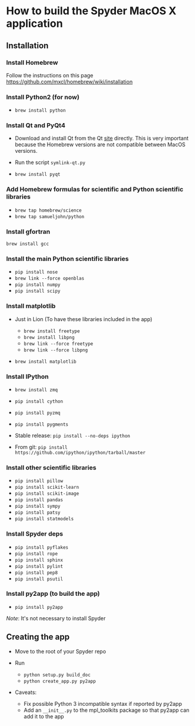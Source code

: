 
# How to build the Spyder MacOS X application

## Installation

### Install Homebrew

Follow the instructions on this page
https://github.com/mxcl/homebrew/wiki/installation

### Install Python2 (for now)

* `brew install python`

### Install Qt and PyQt4

* Download and install Qt from the Qt
  [site](http://qt-project.org/downloads) directly. This is very
  important because the Homebrew versions are not compatible between
  MacOS versions.

* Run the script `symlink-qt.py`

* `brew install pyqt`

### Add Homebrew formulas for scientific and Python scientific libraries

* `brew tap homebrew/science`
* `brew tap samueljohn/python`

### Install gfortran

`brew install gcc`

### Install the main Python scientific libraries

* `pip install nose`
* `brew link --force openblas`
* `pip install numpy`
* `pip install scipy`

### Install matplotlib

* Just in Lion (To have these libraries included in the app)

  * `brew install freetype`
  * `brew install libpng`
  * `brew link --force freetype`
  * `brew link --force libpng`

* `brew install matplotlib`

### Install IPython

* `brew install zmq`
* `pip install cython`
* `pip install pyzmq`
* `pip install pygments`

* Stable release: `pip install --no-deps ipython`
* From git: `pip install https://github.com/ipython/ipython/tarball/master`

### Install other scientific libraries

* `pip install pillow`
* `pip install scikit-learn`
* `pip install scikit-image`
* `pip install pandas`
* `pip install sympy`
* `pip install patsy`
* `pip install statmodels`

### Install Spyder deps

* `pip install pyflakes`
* `pip install rope`
* `pip install sphinx`
* `pip install pylint`
* `pip install pep8`
* `pip install psutil`

### Install py2app (to build the app)

* `pip install py2app`

*Note*: It's not necessary to install Spyder


## Creating the app

* Move to the root of your Spyder repo

* Run
  * `python setup.py build_doc`
  * `python create_app.py py2app`

* Caveats:
  * Fix possible Python 3 incompatible syntax if reported by py2app
  * Add an `__init__.py` to the mpl_toolkits package so that py2app
    can add it to the app